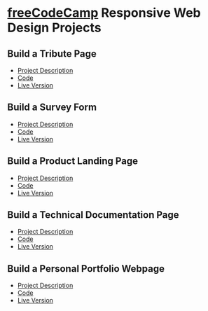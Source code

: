 # [freeCodeCamp](https://www.freecodecamp.org/) Responsive Web Design Projects

## Build a Tribute Page
- [Project Description](https://www.freecodecamp.org/learn/responsive-web-design/responsive-web-design-projects/build-a-tribute-page)
- [Code]()
- [Live Version]()

## Build a Survey Form
- [Project Description](https://www.freecodecamp.org/learn/responsive-web-design/responsive-web-design-projects/build-a-survey-form)
- [Code]()
- [Live Version]()

## Build a Product Landing Page
- [Project Description](https://www.freecodecamp.org/learn/responsive-web-design/responsive-web-design-projects/build-a-product-landing-page)
- [Code]()
- [Live Version]()

## Build a Technical Documentation Page
- [Project Description](https://www.freecodecamp.org/learn/responsive-web-design/responsive-web-design-projects/build-a-technical-documentation-page)
- [Code]()
- [Live Version]()

## Build a Personal Portfolio Webpage
- [Project Description](https://www.freecodecamp.org/learn/responsive-web-design/responsive-web-design-projects/build-a-personal-portfolio-webpage)
- [Code]()
- [Live Version]()
